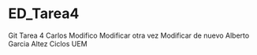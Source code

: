 # ED_Tarea4
Git Tarea 4
Carlos
Modifico
Modificar otra vez
Modificar de nuevo
Alberto Garcia Altez
Ciclos UEM
